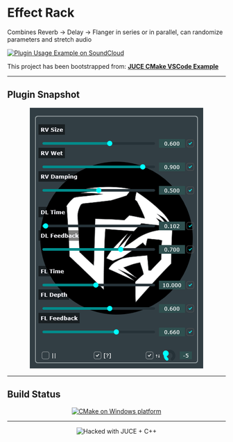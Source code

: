 # Effect Rack
Combines Reverb -> Delay -> Flanger in series or in parallel, can randomize parameters and stretch audio

[![Plugin Usage Example on SoundCloud](https://img.shields.io/badge/SoundCloud-Plugin%20usage%20Example-orange?logo=soundcloud)](https://soundcloud.com/amp1ee/digital-ocean/s-8yxNCXALSuc?si=63ab54482c614f73a3910c795edd7071)

This project has been bootstrapped from:
[**JUCE CMake VSCode Example**](https://github.com/tomoyanonymous/juce_cmake_vscode_example)

---

## Plugin Snapshot

<p align="center">
  <img src="assets/snapshot.png" alt="GUI Snapshot" width="400"/>
</p>

---

## Build Status

<p align="center">
  <a href="https://github.com/amp1ee/effect_rack/actions/workflows/cmake-single-platform.yml">
    <img src="https://github.com/amp1ee/effect_rack/actions/workflows/cmake-single-platform.yml/badge.svg?branch=signalsmith-stretch" alt="CMake on Windows platform" />
  </a>
</p>

---

<p align="center">
  <img src="https://img.shields.io/badge/⚡%20Hacked%20with-%E2%9D%A4%20JUCE%20+%20%F0%9F%9B%A0%EF%B8%8F%20C++-black?style=for-the-badge" alt="Hacked with JUCE + C++"/>
</p>

